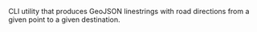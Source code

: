 CLI utility that produces GeoJSON linestrings with road directions from a given point to a given destination.